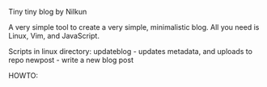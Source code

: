 Tiny tiny blog
by Nilkun

A very simple tool to create a very simple, minimalistic blog.
All you need is Linux, Vim, and JavaScript.

Scripts in linux directory:
	updateblog - updates metadata, and uploads to repo
	newpost - write a new blog post

HOWTO:


